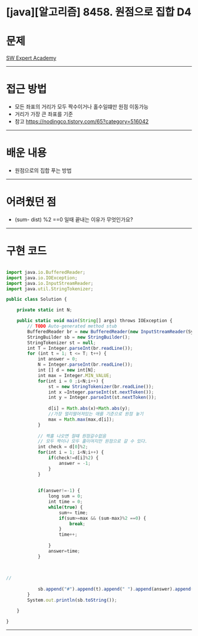 # [java][알고리즘] 8458. 원점으로 집합 D4

# 문제

[SW Expert Academy](https://swexpertacademy.com/main/code/problem/problemDetail.do?contestProbId=AWzaq5KKk_ADFAVU)

---

# 접근 방법

- 모든 좌표의 거리가 모두 짝수이거나 홀수일떄만 원점 이동가능
- 거리가 가장 큰 좌표를 기준
- 참고 https://nodingco.tistory.com/65?category=516042

---

# 배운 내용

- 원점으로의 집합 푸는 방법

---

# 어려웠던 점

- (sum- dist) %2 ==0  일때 끝내는 이유가 무엇인가요?

---

# 구현 코드

```jsx

import java.io.BufferedReader;
import java.io.IOException;
import java.io.InputStreamReader;
import java.util.StringTokenizer;

public class Solution {

	private static int N;

	public static void main(String[] args) throws IOException {
		// TODO Auto-generated method stub
		BufferedReader br = new BufferedReader(new InputStreamReader(System.in));
		StringBuilder sb = new StringBuilder();
		StringTokenizer st = null;
		int T = Integer.parseInt(br.readLine());
		for (int t = 1; t <= T; t++) {
			int answer = 0;
			N = Integer.parseInt(br.readLine());
			int [] d = new int[N];
			int max = Integer.MIN_VALUE;
			for(int i = 0 ;i<N;i++) {
				st = new StringTokenizer(br.readLine());
				int x =Integer.parseInt(st.nextToken());
				int y = Integer.parseInt(st.nextToken());
	
				d[i] = Math.abs(x)+Math.abs(y);
				//가장 멀리떨어져있는 애를 기준으로 원점 놓기
				max = Math.max(max,d[i]);
			}
			
			// 짝홀 나오면 절떄 원점갈수없음
			// 모두 짝이나 모두 홀이여지만 원점으로 갈 수 있다.
			int check = d[0]%2;
			for(int i = 1; i<N;i++) {
				if(check!=d[i]%2) {
					answer = -1;
				}
			}
			
			
			if(answer!=-1) {
				long sum = 0;
				int time = 0;
				while(true) {
					sum+= time;
					if(sum>=max && (sum-max)%2 ==0) {
						break;
					}
					time++;
					
				}
				answer=time;
			}
	
		

//			
			
			sb.append("#").append(t).append(" ").append(answer).append("\n");
		}
		System.out.println(sb.toString());

	}

}

```

---
